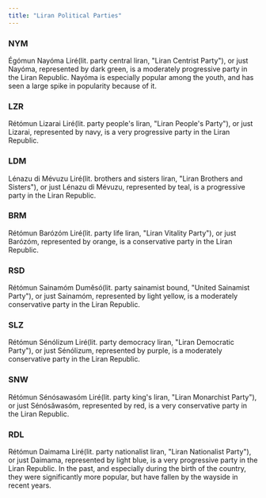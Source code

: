 ```yaml
---
title: "Liran Political Parties"
---
```




### NYM
Égómun Nayóma Liré(lit. party central liran, "Liran Centrist Party"), or just Nayóma, represented by dark green, is a moderately progressive party in the Liran Republic.
Nayóma is especially popular among the youth, and has seen a large spike in popularity because of it.  

### LZR
Rétómun Lizarai Liré(lit. party people's liran, "Liran People's Party"), or just Lizarai, represented by navy, is a very progressive party in the Liran Republic.
            
### LDM
Lénazu di Mévuzu Liré(lit. brothers and sisters liran, "Liran Brothers and Sisters"), or just Lénazu di Mévuzu, represented by teal, is a progressive party in the Liran Republic.

### BRM
Rétómun Barózóm Liré(lit. party life liran, "Liran Vitality Party"), or just Barózóm, represented by orange, is a conservative party in the Liran Republic.

### RSD
Rétómun Sainamóm Dumĕsó(lit. party sainamist bound, "United Sainamist Party"), or just Sainamóm, represented by light yellow, is a moderately conservative party in the Liran Republic.

### SLZ
Rétómun Sénólizum Liré(lit. party democracy liran, "Liran Democratic Party"), or just Sénólizum, represented by purple, is a moderately conservative party in the Liran Republic.

### SNW
Rétómun Sénósawasóm Liré(lit. party king's liran, "Liran Monarchist Party"), or just Sénósăwasóm, represented by red, is a very conservative party in the Liran Republic.

### RDL
Rétómun Daimama Liré(lit. party nationalist liran, "Liran Nationalist Party"), or just Daimama, represented by light blue, is a very progressive party in the Liran Republic.
In the past, and especially during the birth of the country, they were significantly more popular, but have fallen by the wayside in recent years.